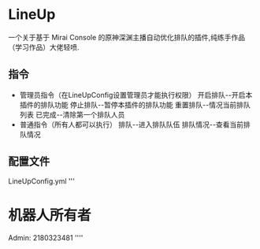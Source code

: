 # LineUp
一个关于基于 Mirai Console 的原神深渊主播自动优化排队的插件,纯练手作品（学习作品）大佬轻喷.

## 指令
+ 管理员指令（在LineUpConfig设置管理员才能执行权限）
  开启排队--开启本插件的排队功能
  停止排队--暂停本插件的排队功能
  重置排队--情况当前排队列表
  已完成--清除第一个排队人员
+ 普通指令（所有人都可以执行）
  排队--进入排队队伍
  排队情况--查看当前排队情况
## 配置文件
  LineUpConfig.yml
  '''
  # 机器人所有者
  Admin: 2180323481
 ''''
